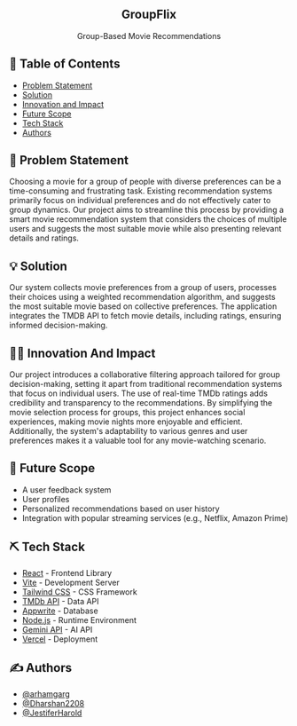 <h2 align="center">GroupFlix</h2>

<p align="center"> Group-Based Movie Recommendations
    <br> 
</p>

## 📝 Table of Contents

- [Problem Statement](#problem_statement)
- [Solution](#solution)
- [Innovation and Impact](#iai)
- [Future Scope](#future_scope)
- [Tech Stack](#tech_stack)
- [Authors](#authors)

## 🧐 Problem Statement <a name = "problem_statement"></a>

Choosing a movie for a group of people with diverse preferences can be
a time-consuming and frustrating task. Existing recommendation systems primarily focus on
individual preferences and do not effectively cater to group dynamics. Our project aims to
streamline this process by providing a smart movie recommendation system that considers
the choices of multiple users and suggests the most suitable movie while also presenting
relevant details and ratings.

## 💡 Solution <a name = "solution"></a>

Our system collects movie preferences from a group of users, processes
their choices using a weighted recommendation algorithm, and suggests the most suitable
movie based on collective preferences. The application integrates the TMDB API to fetch movie
details, including ratings, ensuring informed decision-making.

## 👨‍💻 Innovation And Impact <a name = "iai"></a>

Our project introduces a collaborative filtering approach tailored for
group decision-making, setting it apart from traditional recommendation systems that focus
on individual users. The use of real-time TMDb ratings adds credibility and
transparency to the recommendations. By simplifying the movie selection process for
groups, this project enhances social experiences, making movie nights more enjoyable and
efficient. Additionally, the system's adaptability to various genres and user preferences
makes it a valuable tool for any movie-watching scenario.

## 🚀 Future Scope <a name = "future_scope"></a>

- A user feedback system
- User profiles
- Personalized recommendations based on user history
- Integration with popular streaming services (e.g., Netflix, Amazon Prime)

## ⛏️ Tech Stack <a name = "tech_stack"></a>

- [React](https://reactjs.org/) - Frontend Library
- [Vite](https://vite.dev/) - Development Server
- [Tailwind CSS](https://tailwindcss.com/) - CSS Framework
- [TMDb API](https://developer.themoviedb.org/docs/getting-started) - Data API
- [Appwrite](https://www.appwrite.io/) - Database
- [Node.js](https://nodejs.org/) - Runtime Environment
- [Gemini API](https://ai.google.dev/gemini-api/docs) - AI API
- [Vercel](https://vercel.com/) - Deployment

## ✍️ Authors <a name = "authors"></a>

- [@arhamgarg](https://github.com/arhamgarg)
- [@Dharshan2208](https://github.com/Dharshan2208)
- [@JestiferHarold](https://github.com/JestiferHarold)
